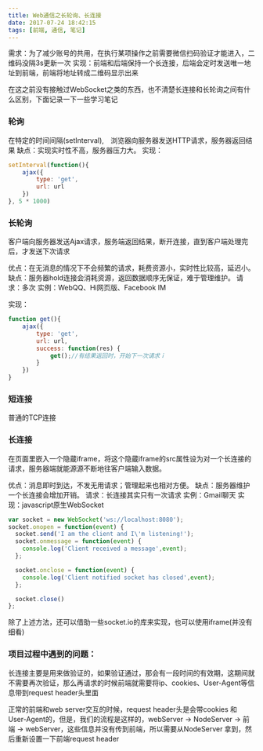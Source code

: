 ```yaml
---
title: Web通信之长轮询、长连接
date: 2017-07-24 18:42:15
tags: [前端, 通信, 笔记]
---
```


需求：为了减少账号的共用，在执行某项操作之前需要微信扫码验证才能进入，二维码没隔3s更新一次
实现：前端和后端保持一个长连接，后端会定时发送唯一地址到前端，前端将地址转成二维码显示出来


在这之前没有接触过WebSocket之类的东西，也不清楚长连接和长轮询之间有什么区别，下面记录一下一些学习笔记


### 轮询
在特定的时间间隔(setInterval),　浏览器向服务器发送HTTP请求，服务器返回结果
缺点：实现实时性不高，服务器压力大。
实现：

```javascript
setInterval(function(){
	ajax({
		type: 'get',
		url: url
	})
}, 5 * 1000)
```

### 长轮询
客户端向服务器发送Ajax请求，服务端返回结果，断开连接，直到客户端处理完后，才发送下次请求
<!--more-->
优点：在无消息的情况下不会频繁的请求，耗费资源小，实时性比较高，延迟小。
缺点：服务器hold连接会消耗资源，返回数据顺序无保证，难于管理维护。 
请求：多次
实例：WebQQ、Hi网页版、Facebook IM

实现：

```javascript
function get(){
	ajax({
		type: 'get',
		url: url,
		success: function(res) {
			get();//有结果返回时，开始下一次请求ｉ
		}
	})
}
```

### 短连接
普通的TCP连接

### 长连接
在页面里嵌入一个隐蔵iframe，将这个隐蔵iframe的src属性设为对一个长连接的请求，服务器端就能源源不断地往客户端输入数据。

优点：消息即时到达，不发无用请求；管理起来也相对方便。 
缺点：服务器维护一个长连接会增加开销。 
请求：长连接其实只有一次请求
实例：Gmail聊天
实现：javascript原生WebSocket
```javascript
var socket = new WebSocket('ws://localhost:8080'); 
socket.onopen = function(event) { 
  socket.send('I am the client and I\'m listening!'); 
  socket.onmessage = function(event) { 
    console.log('Client received a message',event); 
  }; 

  socket.onclose = function(event) { 
    console.log('Client notified socket has closed',event); 
  }; 

  socket.close() 
};
```
除了上述方法，还可以借助一些socket.io的库来实现，也可以使用iframe(并没有细看)


### 项目过程中遇到的问题：
长连接主要是用来做验证的，如果验证通过，那会有一段时间的有效期，这期间就不需要再次验证，那么再请求的时候前端就需要将ip、cookies、User-Agent等信息带到request header头里面

正常的前端和web server交互的时候，request header头是会带cookies 和 User-Agent的，但是，我们的流程是这样的，webServer -> NodeServer -> 前端 -> webServer，这些信息并没有传到前端，所以需要从NodeServer 拿到，然后重新设置一下前端request header
